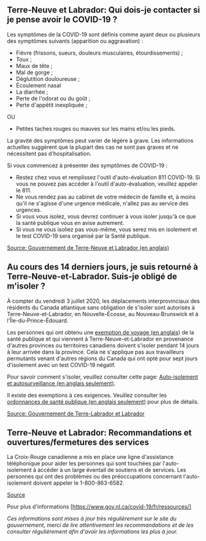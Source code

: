 ## Terre-Neuve et Labrador: Qui dois-je contacter si je pense avoir le COVID-19 ?

Les symptômes de la COVID-19 sont définis comme ayant deux ou plusieurs des symptômes suivants (apparition ou aggravation) :

- Fièvre (frissons, sueurs, douleurs musculaires, étourdissements) ;
- Toux ;
- Maux de tête ;
- Mal de gorge ;
- Déglutition douloureuse ;
- Écoulement nasal
- La diarrhée ;
- Perte de l'odorat ou du goût ;
- Perte d'appétit inexpliquée ;

OU

- Petites taches rouges ou mauves sur les mains et/ou les pieds.

La gravité des symptômes peut varier de légère à grave. Les informations actuelles suggèrent que la plupart des cas ne sont pas graves et ne nécessitent pas d'hospitalisation.

Si vous commencez à présenter des symptômes de COVID-19 :

- Restez chez vous et remplissez l'outil d'auto-évaluation 811 COVID-19. Si vous ne pouvez pas accéder à l'outil d'auto-évaluation, veuillez appeler le 811.
- Ne vous rendez pas au cabinet de votre médecin de famille et, à moins qu'il ne s'agisse d'une urgence médicale, n'allez pas au service des urgences.
- Si vous vous isolez, vous devrez continuer à vous isoler jusqu'à ce que la santé publique vous en avise autrement.
- Si vous ne vous isoliez pas vous-même, vous serez mis en isolement et le test COVID-19 sera organisé par la Santé publique.

[Source: Gouvernement de Terre-Neuve et Labrador (en anglais)](https://www.gov.nl.ca/covid-19/covid-19-symptoms-treatment/)

## Au cours des 14 derniers jours, je suis retourné à Terre-Neuve-et-Labrador. Suis-je obligé de m'isoler ?

À compter du vendredi 3 juillet 2020, les déplacements interprovinciaux des résidents du Canada atlantique sans obligation de s'isoler sont autorisés à Terre-Neuve-et-Labrador, en Nouvelle-Écosse, au Nouveau-Brunswick et à l'Île-du-Prince-Édouard.

Les personnes qui ont obtenu une [exemption de voyage (en anglais)](https://www.gov.nl.ca/covid-19/fr/ressources/) de la santé publique et qui viennent à Terre-Neuve-et-Labrador en provenance d'autres provinces ou territoires canadiens doivent s'isoler pendant 14 jours à leur arrivée dans la province. Cela ne s'applique pas aux travailleurs permutants venant d'autres régions du Canada qui ont opté pour sept jours d'isolement avec un test COVID-19 négatif.

Pour savoir comment s'isoler, veuillez consulter cette page: [Auto-isolement et autosurveillance (en anglais seulement)](https://www.gov.nl.ca/covid-19/individuals-and-households/self-isolation-and-self-monitoring/).

Il existe des exemptions à ces exigences. Veuillez consulter les [ordonnances de santé publique (en anglais seulement)](https://www.gov.nl.ca/covid-19/public-health-orders/) pour plus de détails.

[Source: Gouvernement de Terre-Labrador et Labrador](https://www.gov.nl.ca/covid-19/faqs/)

## Terre-Neuve et Labrador: Recommandations et ouvertures/fermetures des services

La Croix-Rouge canadienne a mis en place une ligne d'assistance téléphonique pour aider les personnes qui sont touchées par l'auto-isolement à accéder à un large éventail de soutiens et de services. Les personnes qui ont des problèmes ou des préoccupations concernant l'auto-isolement doivent appeler le 1-800-863-6582.

[Source](https://www.gov.nl.ca/covid-19/fr/ressources/)

Pour plus d'informations [https://www.gov.nl.ca/covid-19/fr/ressources/]

_Ces informations sont mises à jour très régulièrement sur le site du gouvernement, merci de lire attentivement les recommandations et de les consulter régulièrement afin d'avoir les informations les plus à jour._
